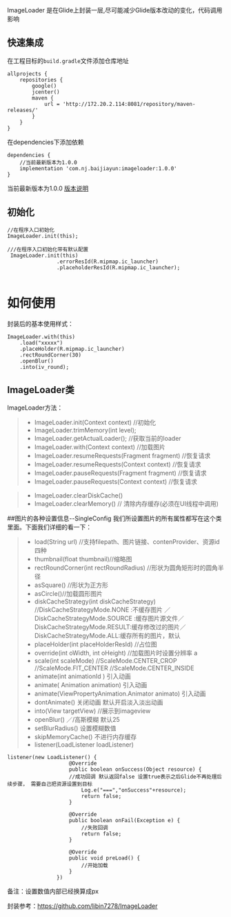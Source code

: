 ImageLoader  是在Glide上封装一层,尽可能减少Glide版本改动的变化，代码调用影响

## 快速集成
在工程目标的`build.gradle`文件添加仓库地址
```
allprojects {
    repositories {
        google()
        jcenter()
        maven {
            url = 'http://172.20.2.114:8081/repository/maven-releases/'
        }
    }
}

```
在dependencies下添加依赖
```
dependencies {
    //当前最新版本为1.0.0
    implementation 'com.nj.baijiayun:imageloader:1.0.0'
}
```
当前最新版本为1.0.0 [版本说明](./changelog.md)



## 初始化

```
//在程序入口初始化
ImageLoader.init(this);

///在程序入口初始化带有默认配置
 ImageLoader.init(this)
                .errorResId(R.mipmap.ic_launcher)
                .placeholderResId(R.mipmap.ic_launcher);


```


如何使用
=============
封装后的基本使用样式：

```
ImageLoader.with(this)
	.load("xxxxx")
	.placeHolder(R.mipmap.ic_launcher)
	.rectRoundCorner(30)
	.openBlur()
	.into(iv_round);
```


## ImageLoader类
ImageLoader方法：
> - ImageLoader.init(Context context) //初始化
> - ImageLoader.trimMemory(int level);
> - ImageLoader.getActualLoader(); //获取当前的loader
> - ImageLoader.with(Context context) //加载图片
> - ImageLoader.resumeRequests(Fragment fragment) //恢复请求
> - ImageLoader.resumeRequests(Context context) //恢复请求
> - ImageLoader.pauseRequests(Fragment fragment) //恢复请求
> - ImageLoader.pauseRequests(Context context) //恢复请求

> - ImageLoader.clearDiskCache()
> - ImageLoader.clearMemory() // 清除内存缓存(必须在UI线程中调用)


##图片的各种设置信息--SingleConfig
我们所设置图片的所有属性都写在这个类里面。下面我们详细的看一下：



> - load(String url) //支持filepath、图片链接、contenProvider、资源id四种
> - thumbnail(float thumbnail)//缩略图
> - rectRoundCorner(int rectRoundRadius) //形状为圆角矩形时的圆角半径
> - asSquare() //形状为正方形
> - asCircle()//加载圆形图片
> - diskCacheStrategy(int diskCacheStrategy) //DiskCacheStrategyMode.NONE :不缓存图片 ／DiskCacheStrategyMode.SOURCE :缓存图片源文件／DiskCacheStrategyMode.RESULT:缓存修改过的图片／DiskCacheStrategyMode.ALL:缓存所有的图片，默认
> - placeHolder(int placeHolderResId) //占位图
> - override(int oWidth, int oHeight) //加载图片时设置分辨率 a
> - scale(int scaleMode)
//ScaleMode.CENTER_CROP
//ScaleMode.FIT_CENTER
//ScaleMode.CENTER_INSIDE
> - animate(int animationId ) 引入动画
 > - animate( Animation animation) 引入动画
 > - animate(ViewPropertyAnimation.Animator animato) 引入动画
> - dontAnimate() 关闭动画 默认开启淡入淡出动画
> - into(View targetView) //展示到imageview
> - openBlur() ／/高斯模糊 默认25
> - setBlurRadius() 设置模糊数值
> - skipMemoryCache() 不进行内存缓存
> - listener(LoadListener loadListener)

```
listener(new LoadListener() {
                    @Override
                    public boolean onSuccess(Object resource) {
                    //成功回调 默认返回false 设置true表示之后Glide不再处理后续步骤， 需要自己把资源设置到目标
                        Log.e("===","onSuccess"+resource);
                        return false;
                    }

                    @Override
                    public boolean onFail(Exception e) {
                        //失败回调
                        return false;
                    }

                    @Override
                    public void preLoad() {
                        //开始加载
                    }
                })
```


备注：设置数值内部已经换算成px



封装参考：https://github.com/libin7278/ImageLoader


